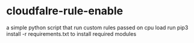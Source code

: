 # cloudfalre-rule-enable
a simple python script that run custom rules passed on cpu load 
run pip3 install -r requirements.txt to install required modules 

